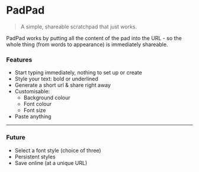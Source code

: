 # PadPad

> A simple, shareable scratchpad that just works.

PadPad works by putting all the content of the pad into the URL - so the whole thing (from words to appearance) is immediately shareable.

### Features

- Start typing immediately, nothing to set up or create
- Style your text: bold or underlined
- Generate a short url & share right away
- Customisable:
  - Background colour
  - Font colour
  - Font size
- Paste anything

----

### Future

- Select a font style (choice of three)
- Persistent styles
- Save online (at a unique URL)